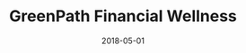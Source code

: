 ---
title: GreenPath Financial Wellness
date: 2018-05-01
company: Common Cents Lab
byline: Improving retention and savings rates in debt management programs through behavioral design
tags: [portfolio]
has_writeup: false
--- 